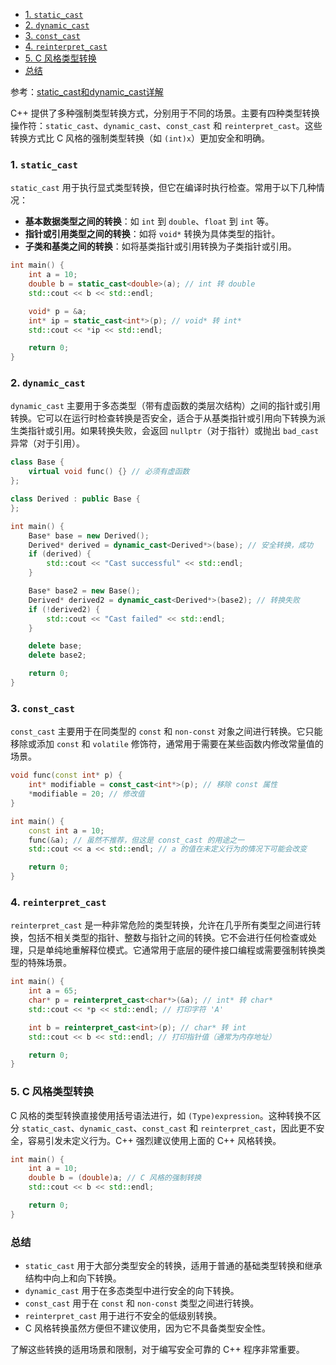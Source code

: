 - [1. `static_cast`](#1-static_cast)
- [2. `dynamic_cast`](#2-dynamic_cast)
- [3. `const_cast`](#3-const_cast)
- [4. `reinterpret_cast`](#4-reinterpret_cast)
- [5. C 风格类型转换](#5-c-风格类型转换)
- [总结](#总结)


参考：[static_cast和dynamic_cast详解](https://blog.csdn.net/u014624623/article/details/79837849)

C++ 提供了多种强制类型转换方式，分别用于不同的场景。主要有四种类型转换操作符：`static_cast`、`dynamic_cast`、`const_cast` 和 `reinterpret_cast`。这些转换方式比 C 风格的强制类型转换（如 `(int)x`）更加安全和明确。

### 1. `static_cast`
`static_cast` 用于执行显式类型转换，但它在编译时执行检查。常用于以下几种情况：

- **基本数据类型之间的转换**：如 `int` 到 `double`、`float` 到 `int` 等。
- **指针或引用类型之间的转换**：如将 `void*` 转换为具体类型的指针。
- **子类和基类之间的转换**：如将基类指针或引用转换为子类指针或引用。

```cpp
int main() {
    int a = 10;
    double b = static_cast<double>(a); // int 转 double
    std::cout << b << std::endl;

    void* p = &a;
    int* ip = static_cast<int*>(p); // void* 转 int*
    std::cout << *ip << std::endl;

    return 0;
}
```

### 2. `dynamic_cast`
`dynamic_cast` 主要用于多态类型（带有虚函数的类层次结构）之间的指针或引用转换。它可以在运行时检查转换是否安全，适合于从基类指针或引用向下转换为派生类指针或引用。如果转换失败，会返回 `nullptr`（对于指针）或抛出 `bad_cast` 异常（对于引用）。

```cpp
class Base {
    virtual void func() {} // 必须有虚函数
};

class Derived : public Base {
};

int main() {
    Base* base = new Derived();
    Derived* derived = dynamic_cast<Derived*>(base); // 安全转换，成功
    if (derived) {
        std::cout << "Cast successful" << std::endl;
    }

    Base* base2 = new Base();
    Derived* derived2 = dynamic_cast<Derived*>(base2); // 转换失败
    if (!derived2) {
        std::cout << "Cast failed" << std::endl;
    }

    delete base;
    delete base2;

    return 0;
}
```

### 3. `const_cast`
`const_cast` 主要用于在同类型的 `const` 和 `non-const` 对象之间进行转换。它只能移除或添加 `const` 和 `volatile` 修饰符，通常用于需要在某些函数内修改常量值的场景。

```cpp
void func(const int* p) {
    int* modifiable = const_cast<int*>(p); // 移除 const 属性
    *modifiable = 20; // 修改值
}

int main() {
    const int a = 10;
    func(&a); // 虽然不推荐，但这是 const_cast 的用途之一
    std::cout << a << std::endl; // a 的值在未定义行为的情况下可能会改变

    return 0;
}
```

### 4. `reinterpret_cast`
`reinterpret_cast` 是一种非常危险的类型转换，允许在几乎所有类型之间进行转换，包括不相关类型的指针、整数与指针之间的转换。它不会进行任何检查或处理，只是单纯地重解释位模式。它通常用于底层的硬件接口编程或需要强制转换类型的特殊场景。

```cpp
int main() {
    int a = 65;
    char* p = reinterpret_cast<char*>(&a); // int* 转 char*
    std::cout << *p << std::endl; // 打印字符 'A'

    int b = reinterpret_cast<int>(p); // char* 转 int
    std::cout << b << std::endl; // 打印指针值（通常为内存地址）

    return 0;
}
```

### 5. C 风格类型转换
C 风格的类型转换直接使用括号语法进行，如 `(Type)expression`。这种转换不区分 `static_cast`、`dynamic_cast`、`const_cast` 和 `reinterpret_cast`，因此更不安全，容易引发未定义行为。C++ 强烈建议使用上面的 C++ 风格转换。

```cpp
int main() {
    int a = 10;
    double b = (double)a; // C 风格的强制转换
    std::cout << b << std::endl;

    return 0;
}
```

### 总结
- `static_cast` 用于大部分类型安全的转换，适用于普通的基础类型转换和继承结构中向上和向下转换。
- `dynamic_cast` 用于在多态类型中进行安全的向下转换。
- `const_cast` 用于在 `const` 和 `non-const` 类型之间进行转换。
- `reinterpret_cast` 用于进行不安全的低级别转换。
- C 风格转换虽然方便但不建议使用，因为它不具备类型安全性。

了解这些转换的适用场景和限制，对于编写安全可靠的 C++ 程序非常重要。